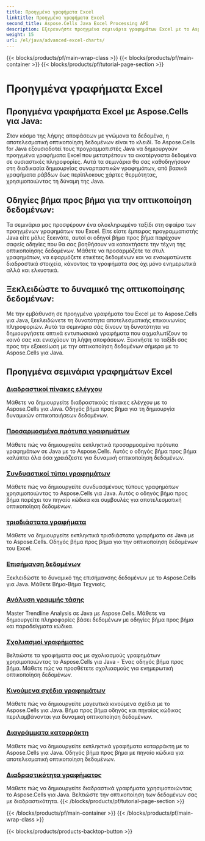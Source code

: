 ```yaml
---
title: Προηγμένα γραφήματα Excel
linktitle: Προηγμένα γραφήματα Excel
second_title: Aspose.Cells Java Excel Processing API
description: Εξερευνήστε προηγμένα σεμινάρια γραφημάτων Excel με το Aspose.Cells για Java. Αυξήστε τις δεξιότητές σας στην οπτικοποίηση δεδομένων βήμα προς βήμα. Master charting σήμερα!
weight: 15
url: /el/java/advanced-excel-charts/
---
```


{{< blocks/products/pf/main-wrap-class >}}
{{< blocks/products/pf/main-container >}}
{{< blocks/products/pf/tutorial-page-section >}}

# Προηγμένα γραφήματα Excel


## Προηγμένα γραφήματα Excel με Aspose.Cells για Java:

Στον κόσμο της λήψης αποφάσεων με γνώμονα τα δεδομένα, η αποτελεσματική οπτικοποίηση δεδομένων είναι το κλειδί. Το Aspose.Cells for Java εξουσιοδοτεί τους προγραμματιστές Java να δημιουργούν προηγμένα γραφήματα Excel που μετατρέπουν τα ακατέργαστα δεδομένα σε ουσιαστικές πληροφορίες. Αυτά τα σεμινάρια θα σας καθοδηγήσουν στη διαδικασία δημιουργίας συναρπαστικών γραφημάτων, από βασικά γραφήματα ράβδων έως περίπλοκους χάρτες θερμότητας, χρησιμοποιώντας τη δύναμη της Java.

## Οδηγίες βήμα προς βήμα για την οπτικοποίηση δεδομένων:

Τα σεμινάρια μας προσφέρουν ένα ολοκληρωμένο ταξίδι στη σφαίρα των προηγμένων γραφημάτων του Excel. Είτε είστε έμπειρος προγραμματιστής Java είτε μόλις ξεκινάτε, αυτοί οι οδηγοί βήμα προς βήμα παρέχουν σαφείς οδηγίες που θα σας βοηθήσουν να κατακτήσετε την τέχνη της οπτικοποίησης δεδομένων. Μάθετε να προσαρμόζετε τα στυλ γραφημάτων, να εφαρμόζετε ετικέτες δεδομένων και να ενσωματώνετε διαδραστικά στοιχεία, κάνοντας τα γραφήματα σας όχι μόνο ενημερωτικά αλλά και ελκυστικά.

## Ξεκλειδώστε το δυναμικό της οπτικοποίησης δεδομένων:

Με την εμβάθυνση σε προηγμένα γραφήματα του Excel με το Aspose.Cells για Java, ξεκλειδώνετε τη δυνατότητα αποτελεσματικής επικοινωνίας πληροφοριών. Αυτά τα σεμινάρια σάς δίνουν τη δυνατότητα να δημιουργήσετε οπτικά εντυπωσιακά γραφήματα που αιχμαλωτίζουν το κοινό σας και ενισχύουν τη λήψη αποφάσεων. Ξεκινήστε το ταξίδι σας προς την εξοικείωση με την οπτικοποίηση δεδομένων σήμερα με το Aspose.Cells για Java.

## Προηγμένα σεμινάρια γραφημάτων Excel
### [Διαδραστικοί πίνακες ελέγχου](./interactive-dashboards/)
Μάθετε να δημιουργείτε διαδραστικούς πίνακες ελέγχου με το Aspose.Cells για Java. Οδηγός βήμα προς βήμα για τη δημιουργία δυναμικών οπτικοποιήσεων δεδομένων.
### [Προσαρμοσμένα πρότυπα γραφημάτων](./custom-chart-templates/)
Μάθετε πώς να δημιουργείτε εκπληκτικά προσαρμοσμένα πρότυπα γραφημάτων σε Java με το Aspose.Cells. Αυτός ο οδηγός βήμα προς βήμα καλύπτει όλα όσα χρειάζεστε για δυναμική οπτικοποίηση δεδομένων.
### [Συνδυαστικοί τύποι γραφημάτων](./combined-chart-types/)
Μάθετε πώς να δημιουργείτε συνδυασμένους τύπους γραφημάτων χρησιμοποιώντας το Aspose.Cells για Java. Αυτός ο οδηγός βήμα προς βήμα παρέχει τον πηγαίο κώδικα και συμβουλές για αποτελεσματική οπτικοποίηση δεδομένων.
### [τρισδιάστατα γραφήματα](./3d-charts/)
Μάθετε να δημιουργείτε εκπληκτικά τρισδιάστατα γραφήματα σε Java με το Aspose.Cells. Οδηγός βήμα προς βήμα για την οπτικοποίηση δεδομένων του Excel.
### [Επισήμανση δεδομένων](./data-labeling/)
Ξεκλειδώστε το δυναμικό της επισήμανσης δεδομένων με το Aspose.Cells για Java. Μάθετε Βήμα-Βήμα Τεχνικές.
### [Ανάλυση γραμμής τάσης](./trendline-analysis/)
Master Trendline Analysis σε Java με Aspose.Cells. Μάθετε να δημιουργείτε πληροφορίες βάσει δεδομένων με οδηγίες βήμα προς βήμα και παραδείγματα κώδικα.
### [Σχολιασμοί γραφήματος](./chart-annotations/)
Βελτιώστε τα γραφήματα σας με σχολιασμούς γραφημάτων χρησιμοποιώντας το Aspose.Cells για Java - Ένας οδηγός βήμα προς βήμα. Μάθετε πώς να προσθέτετε σχολιασμούς για ενημερωτική οπτικοποίηση δεδομένων.
### [Κινούμενα σχέδια γραφημάτων](./chart-animation/)
Μάθετε πώς να δημιουργείτε μαγευτικά κινούμενα σχέδια με το Aspose.Cells για Java. Βήμα προς βήμα οδηγός και πηγαίος κώδικας περιλαμβάνονται για δυναμική οπτικοποίηση δεδομένων.
### [Διαγράμματα καταρράκτη](./waterfall-charts/)
Μάθετε πώς να δημιουργείτε εκπληκτικά γραφήματα καταρράκτη με το Aspose.Cells για Java. Οδηγός βήμα προς βήμα με πηγαίο κώδικα για αποτελεσματική οπτικοποίηση δεδομένων.
### [Διαδραστικότητα γραφήματος](./chart-interactivity/)
Μάθετε πώς να δημιουργείτε διαδραστικά γραφήματα χρησιμοποιώντας το Aspose.Cells για Java. Βελτιώστε την οπτικοποίηση των δεδομένων σας με διαδραστικότητα.
{{< /blocks/products/pf/tutorial-page-section >}}

{{< /blocks/products/pf/main-container >}}
{{< /blocks/products/pf/main-wrap-class >}}

{{< blocks/products/products-backtop-button >}}
